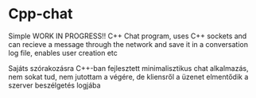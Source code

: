 # Cpp-chat
Simple WORK IN PROGRESS!! C++ Chat program, uses C++ sockets and can recieve a message through the network and save it in a conversation log file, enables user creation etc 


Sajáts szórakozásra C++-ban fejlesztett minimalisztikus chat alkalmazás, nem sokat tud, nem jutottam a végére, de kliensről a üzenet elmentődik a szerver beszélgetés logjába
